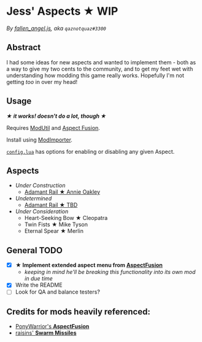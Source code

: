 # Jess' Aspects ★ WIP
*By [fallen_angel.js](https://twitch.tv/qaznotquaz "come watch me on twitch!"), aka `qaznotquaz#3300`*

## Abstract
I had some ideas for new aspects and wanted to implement them - both as a way to give my two cents to the community, and to get my feet wet with understanding how modding this game really works. Hopefully I'm not getting *too* in over my head!

## Usage
***★ it works! doesn't do a lot, though ★***

Requires [ModUtil](https://www.nexusmods.com/hades/mods/27) and [Aspect Fusion](https://github.com/PonyWarrior/HadesModRepo/tree/master/AspectFusion).

Install using [ModImporter](https://www.nexusmods.com/hades/mods/26).

[`config.lua`](config.lua) has options for enabling or disabling any given Aspect.

## Aspects
- *Under Construction*
  - [Adamant Rail ★ Annie Oakley](LittleSureshot)
- *Undetermined*
  - [Adamant Rail ★ TBD](undetermined)
- *Under Consideration*
  - Heart-Seeking Bow ★ Cleopatra
  - Twin Fists ★ Mike Tyson
  - Eternal Spear ★ Merlin

## General TODO
- [x] **★ Implement extended aspect menu from [AspectFusion](https://github.com/PonyWarrior/HadesModRepo/tree/master/AspectFusion)**
  - *keeping in mind he'll be breaking this functionality into its own mod in due time*
- [x] Write the README
- [ ] Look for QA and balance testers?

## Credits for mods heavily referenced:
- [PonyWarrior's **AspectFusion**](https://github.com/PonyWarrior/HadesModRepo/tree/master/AspectFusion)
- [raisins' **Swarm Missiles**](https://www.nexusmods.com/hades/mods/92)
<!--
Commented out since I haven't used this /yet/, but leaving it here because I suspect I /will/.
[Shy's Aspects Rework](https://www.nexusmods.com/hades/mods/65)
-->